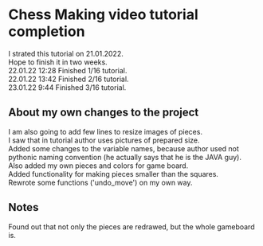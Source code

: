 # Chess Making video tutorial completion   
I strated this tutorial on 21.01.2022.<br>
Hope to finish it in two weeks.<br>
22.01.22 12:28 Finished 1/16 tutorial.<br>
22.01.22 13:42 Finished 2/16 tutorial.<br>
23.01.22  9:44 Finished 3/16 tutorial.
## About my own changes to the project
I am also going to add few lines to resize images of pieces.<br>
I saw that in tutorial author uses pictures of prepared size.<br>
Added some changes to the variable names, because author used not pythonic naming convention (he actually says that he is the JAVA guy).<br>
Also added my own pieces and colors for game board.<br>
Added functionality for making pieces smaller than the squares.<br>
Rewrote some functions ('undo_move') on my own way.
## Notes
Found out that not only the pieces are redrawed, but the whole gameboard is.
